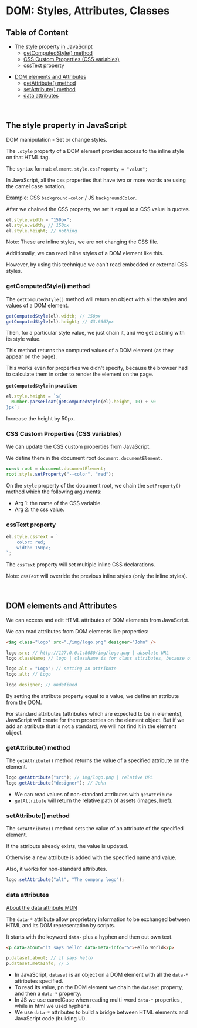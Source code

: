 # DOM: Styles, Attributes, Classes

## Table of Content

- [The style property in JavaScript](#the-style-property-in-javascript)
  - [getComputedStyle() method](#getcomputedstyle-method)
  - [CSS Custom Properties (CSS variables)](#css-custom-properties-css-variables)
  - [cssText property](#csstext-property)

<div></div>

- [DOM elements and Attributes](#dom-elements-and-attributes)
  - [getAttribute() method](#getattribute-method)
  - [setAttribute() method](#setattribute-method)
  - [data attributes](#data-attributes)

<div></div>

<br>

## The style property in JavaScript

DOM manipulation - Set or change styles.

The `.style` property of a DOM element provides access to the inline style on that HTML tag.

The syntax format: `element.style.cssProperty = "value";`

In JavaScript, all the css properties that have two or more words are using the camel case notation.

Example: CSS `background-color` / JS `backgroundColor`.

After we chained the CSS property, we set it equal to a CSS value in quotes.

```js
el.style.width = "150px";
el.style.width; // 150px
el.style.height; // nothing
```

Note: These are inline styles, we are not changing the CSS file.

Additionally, we can read inline styles of a DOM element like this.

However, by using this technique we can't read embedded or external CSS styles.

### getComputedStyle() method

The `getComputedStyle()` method will return an object with all the styles and values of a DOM element.

```js
getComputedStyle(el).width; // 150px
getComputedStyle(el).height; // 43.6667px
```

Then, for a particular style value, we just chain it, and we get a string with its style value.

This method returns the computed values of a DOM element (as they appear on the page).

This works even for properties we didn't specify, because the browser had to calculate them in order to render the element on the page.

**`getComputedStyle` in practice:**

```js
el.style.height = `${
  Number.parseFloat(getComputedStyle(el).height, 10) + 50
}px`;
```

Increase the height by 50px.

### CSS Custom Properties (CSS variables)

We can update the CSS custom properties from JavaScript.

We define them in the document root `document.documentElement`.

```js
const root = document.documentElement;
root.style.setProperty("--color", "red");
```

On the `style` property of the document root, we chain the `setProperty()` method which the following arguments:

- Arg 1: the name of the CSS variable.
- Arg 2: the css value.

### cssText property

```js
el.style.cssText = `
    color: red;
    width: 150px;
`;
```

The `cssText` property will set multiple inline CSS declarations.

Note: `cssText` will override the previous inline styles (only the inline styles).

<br>

## DOM elements and Attributes

We can access and edit HTML attributes of DOM elements from JavaScript.

We can read attributes from DOM elements like properties:

```html
<img class="logo" src="./img/logo.png" designer="John" />
```

```js
logo.src; // http://127.0.0.1:8080/img/logo.png | absolute URL
logo.className; // logo | className is for class attributes, because of historical reasons

logo.alt = "Logo"; // setting an attribute
logo.alt; // Logo

logo.designer; // undefined
```

By setting the attribute property equal to a value, we define an attribute from the DOM.

For standard attributes (attributes which are expected to be in elements), JavaScript will create for them properties on the element object. But if we add an attribute that is not a standard, we will not find it in the element object.

### getAttribute() method

The `getAttribute()` method returns the value of a specified attribute on the element.

```js
logo.getAttribute("src"); // img/logo.png | relative URL
logo.getAttribute("designer"); // John
```

- We can read values of non-standard attributes with `getAttribute`
- `getAttribute` will return the relative path of assets (images, href).

### setAttribute() method

The `setAttribute()` method sets the value of an attribute of the specified element.

If the attribute already exists, the value is updated.

Otherwise a new attribute is added with the specified name and value.

Also, it works for non-standard attributes.

```js
logo.setAttribute("alt", "The company logo");
```

### data attributes

[About the data attribute MDN](https://developer.mozilla.org/en-US/docs/Web/HTML/Global_attributes/data-*)

The `data-*` attribute allow proprietary information to be exchanged between HTML and its DOM representation by scripts.

It starts with the keyword `data-` plus a hyphen and then out own text.

```html
<p data-about="it says hello" data-meta-info="5">Hello World</p>
```

```js
p.dataset.about; // it says hello
p.dataset.metaInfo; // 5
```

- In JavaScript, `dataset` is an object on a DOM element with all the `data-*` attributes specified.
- To read its value, pn the DOM element we chain the `dataset` property, and then a `data-*` property.
- In JS we use camelCase when reading multi-word `data-*` properties , while in html we used hyphens.
- We use `data-*` attributes to build a bridge between HTML elements and JavaScript code (building UI).

<br>
